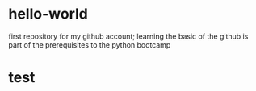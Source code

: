 # hello-world
first repository for my github account;
learning the basic of the github is part of the prerequisites to the python bootcamp
# test

